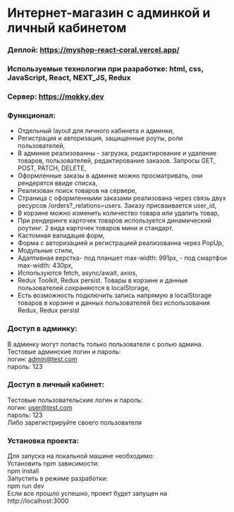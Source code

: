 # Интернет-магазин с админкой и личный кабинетом
### Деплой: https://myshop-react-coral.vercel.app/

###  Используемые технологии при разработке: html, css, JavaScript, React, NEXT_JS, Redux
### Сервер: https://mokky.dev

### Функционал:
- Отдельный layout для личного кабинета и админки,
- Регистрация и авторизация, защищенные роуты, роли пользователей,
- В админке реализованны - загрузка, редактирование и удаление товаров, пользователей, редактирование заказов. Запросы GET, POST, PATCH, DELETE,
- Оформленные заказы в админке можно просматривать, они рендерятся ввиде списка,
- Реализован поиск товаров на сервере,
- Страница с оформленными заказами реализована через связь двух ресурсов /orders?_relations=users. Заказу присваивается user_id, 
- В корзине можно изменить количество товара или удалить товар,
- При рендеринге карточек товаров используется динамический роутинг. 2 вида карточек товаров мини и стандарт.
- Кастомная валидация форм,
- Форма с авторизацией и регистрацией реализованна через PopUp,
- Модульные стили,
- Адаптивная верстка- под планшет max-width: 991px, - под смартфон max-width: 430px,
- Используются fetch, async/await, axios,
- Redux Toolkit, Redux persist. Товары в корзине  и данные пользователей сохраняются в localStorage,
- Есть возможность подключить запись напрямую в localStorage товаров в корзине  и  данных пользователей без использования Redux, Redux persist

### Доступ в админку:
В админку могут попасть только пользователи с ролью админа.\
Тестовые админские логин и пароль:\
логин: admin@test.com\
пароль: 123

### Доступ в личный кабинет:
Тестовые пользовательские логин и пароль:\
логин: user@test.com\
пароль: 123\
Либо зарегистрируйте своего пользователя

### Установка проекта:
Для запуска на локальной машине необходимо:\
Установить npm зависимости:\
npm install\
Запустить в режиме разработки:\
npm run dev\
Если все прошло успешно, проект будет запущен на http://localhost:3000
